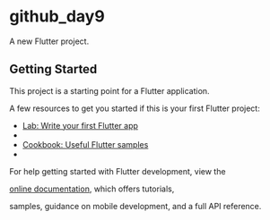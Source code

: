 # github_day9

A new Flutter project.

## Getting Started

This project is a starting point for a Flutter application.

A few resources to get you started if this is your first Flutter project:

- [Lab: Write your first Flutter app](https://docs.flutter.dev/get-started/codelab)
-
- [Cookbook: Useful Flutter samples](https://docs.flutter.dev/cookbook)
-
For help getting started with Flutter development, view the


[online documentation](https://docs.flutter.dev/), which offers tutorials,

samples, guidance on mobile development, and a full API reference.
